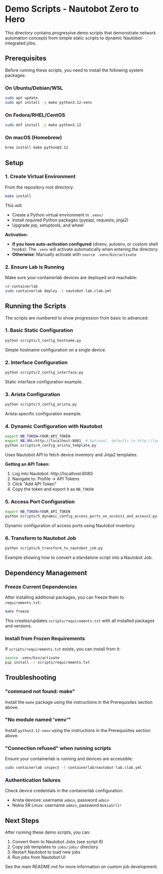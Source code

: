 # Demo Scripts - Nautobot Zero to Hero

This directory contains progressive demo scripts that demonstrate network automation concepts from simple static scripts to dynamic Nautobot-integrated jobs.

## Prerequisites

Before running these scripts, you need to install the following system packages:

### On Ubuntu/Debian/WSL
```bash
sudo apt update
sudo apt install -y make python3.12-venv
```

### On Fedora/RHEL/CentOS
```bash
sudo dnf install -y make python3.12
```

### On macOS (Homebrew)
```bash
brew install make python@3.12
```

## Setup

### 1. Create Virtual Environment

From the repository root directory:

```bash
make install
```

This will:
- Create a Python virtual environment in `.venv/`
- Install required Python packages (pyeapi, requests, jinja2)
- Upgrade pip, setuptools, and wheel

**Activation:**
- **If you have auto-activation configured** (direnv, autoenv, or custom shell hooks): The `.venv` will activate automatically when entering the directory
- **Otherwise**: Manually activate with `source .venv/bin/activate`

### 2. Ensure Lab is Running

Make sure your containerlab devices are deployed and reachable:

```bash
cd containerlab
sudo containerlab deploy -t nautobot-lab.clab.yml
```

## Running the Scripts

The scripts are numbered to show progression from basic to advanced:

### 1. Basic Static Configuration
```bash
python scripts/1_config_hostname.py
```
Simple hostname configuration on a single device.

### 2. Interface Configuration
```bash
python scripts/2_config_interface.py
```
Static interface configuration example.

### 3. Arista Configuration
```bash
python scripts/3_config_arista.py
```
Arista-specific configuration example.

### 4. Dynamic Configuration with Nautobot
```bash
export NB_TOKEN=YOUR_API_TOKEN
export NB_URL=http://localhost:8081  # Optional, defaults to http://localhost:8081
python scripts/4_config_arista_template.py
```
Uses Nautobot API to fetch device inventory and Jinja2 templates.

**Getting an API Token:**
1. Log into Nautobot: http://localhost:8080
2. Navigate to: Profile → API Tokens
3. Click "Add API Token"
4. Copy the token and export it as `NB_TOKEN`

### 5. Access Port Configuration
```bash
export NB_TOKEN=YOUR_API_TOKEN
python scripts/5_dynamic_config_access_ports_on_access1_and_access2.py
```
Dynamic configuration of access ports using Nautobot inventory.

### 6. Transform to Nautobot Job
```bash
python scripts/6_transform_to_nautobot_job.py
```
Example showing how to convert a standalone script into a Nautobot Job.

## Dependency Management

### Freeze Current Dependencies
After installing additional packages, you can freeze them to `requirements.txt`:

```bash
make freeze
```

This creates/updates `scripts/requirements.txt` with all installed packages and versions.

### Install from Frozen Requirements
If `scripts/requirements.txt` exists, you can install from it:

```bash
source .venv/bin/activate
pip install -r scripts/requirements.txt
```

## Troubleshooting

### "command not found: make"
Install the `make` package using the instructions in the Prerequisites section above.

### "No module named 'venv'"
Install `python3.12-venv` using the instructions in the Prerequisites section above.

### "Connection refused" when running scripts
Ensure your containerlab is running and devices are accessible:
```bash
sudo containerlab inspect -t containerlab/nautobot-lab.clab.yml
```

### Authentication failures
Check device credentials in the containerlab configuration:
- Arista devices: username `admin`, password `admin`
- Nokia SR Linux: username `admin`, password `NokiaSrl1!`

## Next Steps

After running these demo scripts, you can:
1. Convert them to Nautobot Jobs (see script 6)
2. Copy job templates to `jobs/jobs/` directory
3. Restart Nautobot to load new jobs
4. Run jobs from Nautobot UI

See the main README.md for more information on custom job development.

